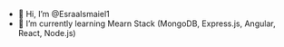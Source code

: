 - 👋 Hi, I’m @EsraaIsmaiel1
- 🌱 I’m currently learning Mearn Stack (MongoDB, Express.js, Angular, React, Node.js)

<!---
EsraaIsmaiel1/EsraaIsmaiel1 is a ✨ special ✨ repository because its `README.md` (this file) appears on your GitHub profile.
You can click the Preview link to take a look at your changes.
--->
